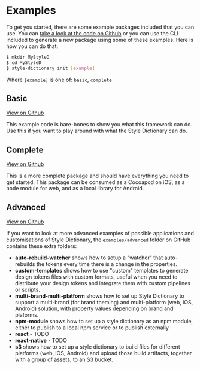 # Examples

To get you started, there are some example packages included that you can use. You can [take a look at the code on Github](https://github.com/amzn/style-dictionary/tree/master/example/) or you can use the CLI included to generate a new package using some of these examples. Here is how you can do that:

```bash
$ mkdir MyStyleD
$ cd MyStyleD
$ style-dictionary init [example]
```

Where `[example]` is one of: `basic`, `complete`

## Basic
[View on Github](https://github.com/amzn/style-dictionary/tree/master/example/basic)

This example code is bare-bones to show you what this framework can do. Use this if you want to play around with what the Style Dictionary can do.


## Complete
[View on Github](https://github.com/amzn/style-dictionary/tree/master/example/complete)

This is a more complete package and should have everything you need to get started. This package can be consumed as a Cocoapod on iOS, as a node module for web, and as a local library for Android.

## Advanced
[View on Github](https://github.com/amzn/style-dictionary/tree/master/example/advanced)

If you want to look at more advanced examples of possible applications and customisations of Style Dictionary, the `examples/advanced` folder on GitHub contains these extra folders:

* **auto-rebuild-watcher** shows how to setup a "watcher" that auto-rebuilds the tokens every time there is a change in the properties.
* **custom-templates** shows how to use "custom" templates to generate design tokens files with custom formats, useful when you need to distribute your design tokens and integrate them with custom pipelines or scripts.
* **multi-brand-multi-platform** shows how to set up Style Dictionary to support a multi-brand (for brand theming) and multi-platform (web, iOS, Android) solution, with property values depending on brand and plaforms.
* **npm-module** shows how to set up a style dictionary as an npm module, either to publish to a local npm service or to publish externally.
* **react** - TODO
* **react-native** - TODO
* **s3** shows how to set up a style dictionary to build files for different platforms (web, iOS, Android) and upload those build artifacts, together with a group of assets, to an S3 bucket.

